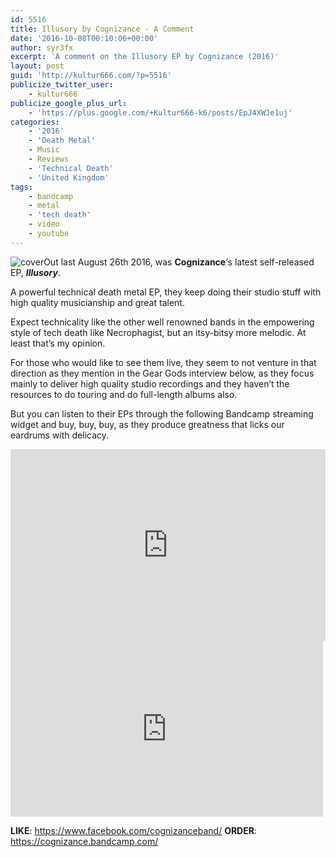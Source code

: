 ```yaml
---
id: 5516
title: Illusory by Cognizance - A Comment
date: '2016-10-08T00:10:06+00:00'
author: syr3fx
excerpt: 'A comment on the Illusory EP by Cognizance (2016)'
layout: post
guid: 'http://kultur666.com/?p=5516'
publicize_twitter_user:
    - kultur666
publicize_google_plus_url:
    - 'https://plus.google.com/+Kultur666-k6/posts/EpJ4XWJe1uj'
categories:
    - '2016'
    - 'Death Metal'
    - Music
    - Reviews
    - 'Technical Death'
    - 'United Kingdom'
tags:
    - bandcamp
    - metal
    - 'tech death'
    - video
    - youtube
---
```


![cover](http://localhost:8080/wp-content/uploads/2016/10/cover.jpg?w=680)Out last August 26th 2016, was **Cognizance**‘s latest self-released EP, ***Illusory***.

A powerful technical death metal EP, they keep doing their studio stuff with high quality musicianship and great talent.

Expect technicality like the other well renowned bands in the empowering style of tech death like Necrophagist, but an itsy-bitsy more melodic. At least that’s my opinion.

For those who would like to see them live, they seem to not venture in that direction as they mention in the Gear Gods interview below, as they focus mainly to deliver high quality studio recordings and they haven’t the resources to do touring and do full-length albums also.

But you can listen to their EPs through the following Bandcamp streaming widget and buy, buy, buy, as they produce greatness that licks our eardrums with delicacy.

<iframe style="border: 0; width: 100%; height: 307px;" src="https://bandcamp.com/EmbeddedPlayer/album=2128098959/size=large/bgcol=333333/linkcol=e99708/tracklist=false/transparent=true/" seamless></iframe>

<iframe allow="accelerometer; autoplay; clipboard-write; encrypted-media; gyroscope; picture-in-picture; web-share" allowfullscreen="" frameborder="0" height="281" loading="lazy" src="https://www.youtube.com/embed/mmIRDkreWLw?feature=oembed" title="COGNIZANCE - The Making of "Illusory" Studio Documentary | GEAR GODS" width="500"></iframe>

**LIKE**: <https://www.facebook.com/cognizanceband/>
**ORDER**: <https://cognizance.bandcamp.com/>